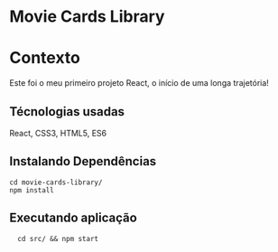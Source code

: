 # Movie Cards Library


# Contexto

Este foi o meu primeiro projeto React, o início de uma longa trajetória!

## Técnologias usadas

 React, CSS3, HTML5, ES6

## Instalando Dependências

```
cd movie-cards-library/
npm install
``` 
## Executando aplicação

  ```
    cd src/ && npm start
  ```
